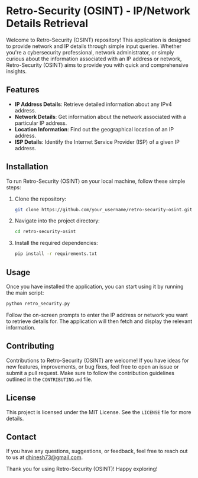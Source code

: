 # Retro-Security (OSINT) - IP/Network Details Retrieval

Welcome to Retro-Security (OSINT) repository! This application is designed to provide network and IP details through simple input queries. Whether you're a cybersecurity professional, network administrator, or simply curious about the information associated with an IP address or network, Retro-Security (OSINT) aims to provide you with quick and comprehensive insights.

## Features

- **IP Address Details**: Retrieve detailed information about any IPv4 address.
- **Network Details**: Get information about the network associated with a particular IP address.
- **Location Information**: Find out the geographical location of an IP address.
- **ISP Details**: Identify the Internet Service Provider (ISP) of a given IP address.

## Installation

To run Retro-Security (OSINT) on your local machine, follow these simple steps:

1. Clone the repository:

   ```bash
   git clone https://github.com/your_username/retro-security-osint.git
   ```

2. Navigate into the project directory:

   ```bash
   cd retro-security-osint
   ```

3. Install the required dependencies:

   ```bash
   pip install -r requirements.txt
   ```

## Usage

Once you have installed the application, you can start using it by running the main script:

```bash
python retro_security.py
```

Follow the on-screen prompts to enter the IP address or network you want to retrieve details for. The application will then fetch and display the relevant information.

## Contributing

Contributions to Retro-Security (OSINT) are welcome! If you have ideas for new features, improvements, or bug fixes, feel free to open an issue or submit a pull request. Make sure to follow the contribution guidelines outlined in the `CONTRIBUTING.md` file.

## License

This project is licensed under the MIT License. See the `LICENSE` file for more details.

## Contact

If you have any questions, suggestions, or feedback, feel free to reach out to us at dhinesh73@gmail.com.

Thank you for using Retro-Security (OSINT)! Happy exploring!

